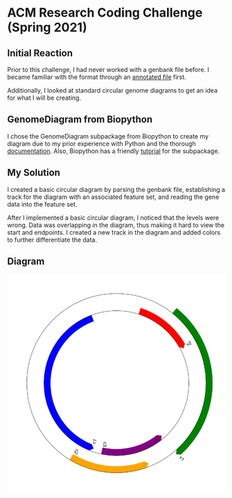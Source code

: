 # ACM Research Coding Challenge (Spring 2021)

## Initial Reaction

Prior to this challenge, I had never worked with a genbank file before. I became familiar with the format through an [annotated file](https://www.ncbi.nlm.nih.gov/genbank/samplerecord/#CDSB) first.

Additionally, I looked at standard circular genome diagrams to get an idea for what I will be creating.

## GenomeDiagram from Biopython

I chose the GenomeDiagram subpackage from Biopython to create my diagram due to my prior experience with Python and the thorough [documentation](https://biopython.org/docs/dev/api/Bio.Graphics.GenomeDiagram.html#module-Bio.Graphics.GenomeDiagram). Also, Biopython has a friendly [tutorial](http://biopython.org/DIST/docs/tutorial/Tutorial.html#sec336) for the subpackage.

## My Solution

I created a basic circular diagram by parsing the genbank file, establishing a track for the diagram with an associated feature set, and reading the gene data into the feature set.

After I implemented a basic circular diagram, I noticed that the levels were wrong. Data was overlapping in the diagram, thus making it hard to view the start and endpoints. I created a new track in the diagram and added colors to further differentiate the data. 

## Diagram

![Tomato curly stunt virus circular diagram](tomato_curly_stunt_virus.png)

